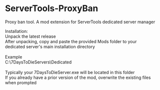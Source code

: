 # ServerTools-ProxyBan
Proxy ban tool. A mod extension for ServerTools dedicated server manager

Installation: <br>
Unpack the latest release <br>
After unpacking, copy and paste the provided Mods folder to your dedicated server's main installation directory <br>
<br>
Example <br>
C:\7DaysToDieServers\Dedicated <br>
<br>
Typically your 7DaysToDieServer.exe will be located in this folder <br>
If you already have a prior version of the mod, overwrite the existing files when prompted <br>

